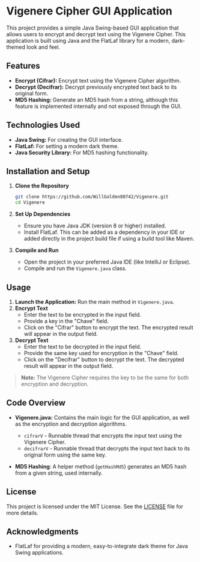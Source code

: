 # Vigenere Cipher GUI Application

This project provides a simple Java Swing-based GUI application that allows users to encrypt and decrypt text using the Vigenere Cipher. This application is built using Java and the FlatLaf library for a modern, dark-themed look and feel.

## Features
- **Encrypt (Cifrar):** Encrypt text using the Vigenere Cipher algorithm.
- **Decrypt (Decifrar):** Decrypt previously encrypted text back to its original form.
- **MD5 Hashing:** Generate an MD5 hash from a string, although this feature is implemented internally and not exposed through the GUI.

## Technologies Used
- **Java Swing:** For creating the GUI interface.
- **FlatLaf:** For setting a modern dark theme.
- **Java Security Library:** For MD5 hashing functionality.

## Installation and Setup
1. **Clone the Repository**
   ```bash
   git clone https://github.com/WillGolden80742/Vigenere.git
   cd Vigenere
   ```

2. **Set Up Dependencies**
   - Ensure you have Java JDK (version 8 or higher) installed.
   - Install FlatLaf. This can be added as a dependency in your IDE or added directly in the project build file if using a build tool like Maven.

3. **Compile and Run**
   - Open the project in your preferred Java IDE (like IntelliJ or Eclipse).
   - Compile and run the `Vigenere.java` class.

## Usage
1. **Launch the Application:** Run the main method in `Vigenere.java`.
2. **Encrypt Text**
   - Enter the text to be encrypted in the input field.
   - Provide a key in the "Chave" field.
   - Click on the "Cifrar" button to encrypt the text. The encrypted result will appear in the output field.
3. **Decrypt Text**
   - Enter the text to be decrypted in the input field.
   - Provide the same key used for encryption in the "Chave" field.
   - Click on the "Decifrar" button to decrypt the text. The decrypted result will appear in the output field.

> **Note:** The Vigenere Cipher requires the key to be the same for both encryption and decryption.

## Code Overview
- **Vigenere.java:** Contains the main logic for the GUI application, as well as the encryption and decryption algorithms.
  - `cifrarV` - Runnable thread that encrypts the input text using the Vigenere Cipher.
  - `decifrarV` - Runnable thread that decrypts the input text back to its original form using the same key.

- **MD5 Hashing**: A helper method (`getHashMd5`) generates an MD5 hash from a given string, used internally.

## License
This project is licensed under the MIT License. See the [LICENSE](LICENSE) file for more details.

## Acknowledgments
- FlatLaf for providing a modern, easy-to-integrate dark theme for Java Swing applications.
```
